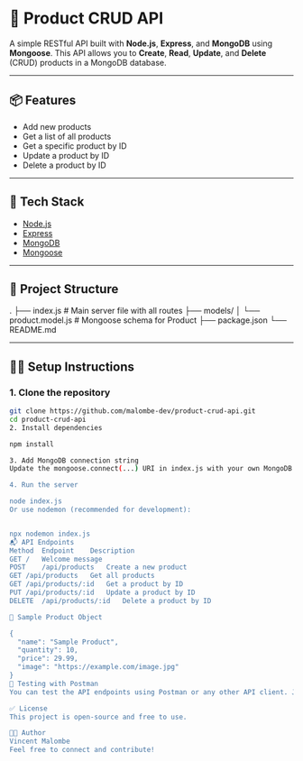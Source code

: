 # 🛒 Product CRUD API

A simple RESTful API built with **Node.js**, **Express**, and **MongoDB** using **Mongoose**. This API allows you to **Create**, **Read**, **Update**, and **Delete** (CRUD) products in a MongoDB database.

---

## 📦 Features

- Add new products
- Get a list of all products
- Get a specific product by ID
- Update a product by ID
- Delete a product by ID

---

## 🧰 Tech Stack

- [Node.js](https://nodejs.org/)
- [Express](https://expressjs.com/)
- [MongoDB](https://www.mongodb.com/)
- [Mongoose](https://mongoosejs.com/)

---

## 📁 Project Structure

.
├── index.js # Main server file with all routes
├── models/
│ └── product.model.js # Mongoose schema for Product
├── package.json
└── README.md



---

## 🧑‍💻 Setup Instructions

### 1. Clone the repository

```bash
git clone https://github.com/malombe-dev/product-crud-api.git
cd product-crud-api
2. Install dependencies

npm install

3. Add MongoDB connection string
Update the mongoose.connect(...) URI in index.js with your own MongoDB URI or use the provided connection string if you're using the same database.

4. Run the server

node index.js
Or use nodemon (recommended for development):


npx nodemon index.js
📬 API Endpoints
Method	Endpoint	Description
GET	/	Welcome message
POST	/api/products	Create a new product
GET	/api/products	Get all products
GET	/api/products/:id	Get a product by ID
PUT	/api/products/:id	Update a product by ID
DELETE	/api/products/:id	Delete a product by ID

📌 Sample Product Object

{
  "name": "Sample Product",
  "quantity": 10,
  "price": 29.99,
  "image": "https://example.com/image.jpg"
}
🧪 Testing with Postman
You can test the API endpoints using Postman or any other API client. Just make sure your server is running on http://localhost:3000.

✅ License
This project is open-source and free to use.

👨‍💻 Author
Vincent Malombe
Feel free to connect and contribute!


